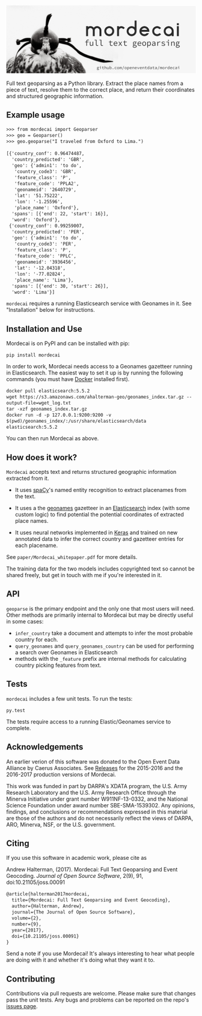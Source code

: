 ![](paper/mordecai_geoparsing.png)

Full text geoparsing as a Python library. Extract the place names from a piece of
text, resolve them to the correct place, and return their coordinates and
structured geographic information.

Example usage
-------------

```
>>> from mordecai import Geoparser
>>> geo = Geoparser()
>>> geo.geoparse("I traveled from Oxford to Lima.")

[{'country_conf': 0.96474487,
  'country_predicted': 'GBR',
  'geo': {'admin1': 'to do',
   'country_code3': 'GBR',
   'feature_class': 'P',
   'feature_code': 'PPLA2',
   'geonameid': '2640729',
   'lat': '51.75222',
   'lon': '-1.25596',
   'place_name': 'Oxford'},
  'spans': [{'end': 22, 'start': 16}],
  'word': 'Oxford'},
 {'country_conf': 0.99259007,
  'country_predicted': 'PER',
  'geo': {'admin1': 'to do',
   'country_code3': 'PER',
   'feature_class': 'P',
   'feature_code': 'PPLC',
   'geonameid': '3936456',
   'lat': '-12.04318',
   'lon': '-77.02824',
   'place_name': 'Lima'},
  'spans': [{'end': 30, 'start': 26}],
  'word': 'Lima'}]
```

`mordecai` requires a running Elasticsearch service with Geonames in it. See
"Installation" below for instructions.


Installation and Use
--------------------

Mordecai is on PyPI and can be installed with pip:

```
pip install mordecai
```

In order to work, Mordecai needs access to a Geonames gazetteer running in
Elasticsearch. The easiest way to set it up is by running the following
commands (you must have [Docker](https://docs.docker.com/engine/installation/)
installed first).

```
docker pull elasticsearch:5.5.2
wget https://s3.amazonaws.com/ahalterman-geo/geonames_index.tar.gz --output-file=wget_log.txt
tar -xzf geonames_index.tar.gz
docker run -d -p 127.0.0.1:9200:9200 -v $(pwd)/geonames_index/:/usr/share/elasticsearch/data elasticsearch:5.5.2
```

You can then run Mordecai as above.

How does it work?
-----------------

`Mordecai` accepts text and returns structured geographic information extracted
from it. 

- It uses [spaCy](https://github.com/explosion/spaCy/)'s named entity recognition to
  extract placenames from the text.

- It uses a the [geonames](http://www.geonames.org/)
  gazetteer in an [Elasticsearch](https://www.elastic.co/products/elasticsearch) index 
  (with some custom logic) to find potential the potential coordinates of
  extracted place names.

- It uses neural networks implemented in [Keras](https://keras.io/) and trained on new annotated
  data to infer the correct country and gazetteer entries for each
  placename. 

See `paper/Mordecai_whitepaper.pdf` for more details.

The training data for the two models includes copyrighted text so cannot be
shared freely, but get in touch with me if you're interested in it.

API
--------

`geoparse` is the primary endpoint and the only one that most users will need.
Other methods are primarily internal to Mordecai but may be directly useful in
some cases:

- `infer_country` take a document and attempts to infer the most probable
    country for each.
- `query_geonames` and `query_geonames_country` can be used for performing a
    search over Geonames in Elasticsearch
- methods with the `_feature` prefix are internal methods for
    calculating country picking features from text.

Tests
-----

`mordecai` includes a few unit tests. To run the tests:

```
py.test
```

The tests require access to a running Elastic/Geonames service to
complete. 


Acknowledgements
----------------

An earlier verion of this software was donated to the Open Event Data Alliance
by Caerus Associates.  See [Releases](https://github.com/openeventdata/mordecai/releases) for the
2015-2016 and the 2016-2017 production versions of Mordecai.

This work was funded in part by DARPA's XDATA program, the U.S. Army Research
Laboratory and the U.S. Army Research Office through the Minerva Initiative
under grant number W911NF-13-0332, and the National Science Foundation under
award number SBE-SMA-1539302. Any opinions, findings, and conclusions or
recommendations expressed in this material are those of the authors and do not
necessarily reflect the views of DARPA, ARO, Minerva, NSF, or the U.S.
government.

Citing
------

If you use this software in academic work, please cite as 

Andrew Halterman, (2017). Mordecai: Full Text Geoparsing and Event Geocoding. *Journal of Open Source
Software*, 2(9), 91, doi:10.21105/joss.00091

```
@article{halterman2017mordecai,
  title={Mordecai: Full Text Geoparsing and Event Geocoding},
  author={Halterman, Andrew},
  journal={The Journal of Open Source Software},
  volume={2},
  number={9},
  year={2017},
  doi={10.21105/joss.00091}
}
```

Send a note if you use Mordecai! It's always interesting to hear what people
are doing with it and whether it's doing what they want it to.

Contributing
------------

Contributions via pull requests are welcome. Please make sure that changes
pass the unit tests. Any bugs and problems can be reported
on the repo's [issues page](https://github.com/openeventdata/mordecai/issues).

